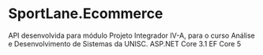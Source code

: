 # SportLane.Ecommerce
API desenvolvida para módulo Projeto Integrador IV-A, para o curso Análise e Desenvolvimento de Sistemas da UNISC.
ASP.NET Core 3.1
EF Core 5
